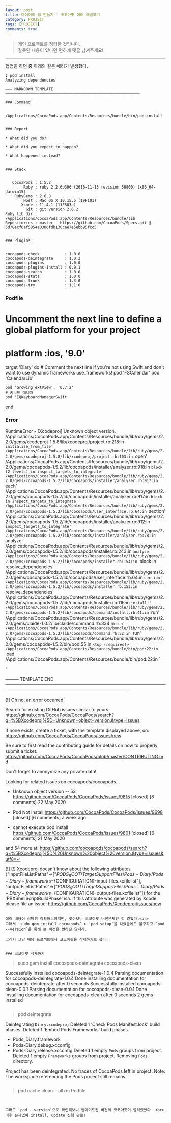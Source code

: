 ```yaml
---
layout: post
title: 다이어리 앱 만들기 - 코코아팟 에러 해결하기
category: PROJECT
tags: [PROJECT]
comments: true
---
```


> 개인 프로젝트를 정리한 것입니다.     
잘못된 내용이 있다면 편하게 댓글 남겨주세요!    

<hr>

협업을 하던 중 아래와 같은 에러가 발생했다.

```
❯ pod install
Analyzing dependencies

――― MARKDOWN TEMPLATE ―――――――――――――――――――――――――――――――――――――――――――――――――――――――――――

### Command


/Applications/CocoaPods.app/Contents/Resources/bundle/bin/pod install


### Report

* What did you do?

* What did you expect to happen?

* What happened instead?


### Stack


   CocoaPods : 1.5.2
        Ruby : ruby 2.2.6p396 (2016-11-15 revision 56800) [x86_64-darwin15]
    RubyGems : 2.6.8
        Host : Mac OS X 10.15.5 (19F101)
       Xcode : 11.4.1 (11E503a)
         Git : git version 2.6.2
Ruby lib dir : /Applications/CocoaPods.app/Contents/Resources/bundle/lib
Repositories : master - https://github.com/CocoaPods/Specs.git @ 5d78ecf0af5854a0306fdb130cae7e5ebb95fcc5


### Plugins


cocoapods-check           : 1.0.0
cocoapods-deintegrate     : 1.0.2
cocoapods-plugins         : 1.0.0
cocoapods-plugins-install : 0.0.1
cocoapods-search          : 1.0.0
cocoapods-stats           : 1.0.0
cocoapods-trunk           : 1.3.0
cocoapods-try             : 1.1.0
```

### Podfile


# Uncomment the next line to define a global platform for your project
# platform :ios, '9.0'

target 'Diary' do
    # Comment the next line if you're not using Swift and don't want to use dynamic frameworks
    use_frameworks!
    pod 'FSCalendar'
    pod 'CalendarLib'

    pod 'GrowingTextView', '0.7.2'
    # 키보드 매니저
    pod 'IQKeyboardManagerSwift'
end


### Error

RuntimeError - [Xcodeproj] Unknown object version.
/Applications/CocoaPods.app/Contents/Resources/bundle/lib/ruby/gems/2.2.0/gems/xcodeproj-1.5.8/lib/xcodeproj/project.rb:218:in `initialize_from_file'
/Applications/CocoaPods.app/Contents/Resources/bundle/lib/ruby/gems/2.2.0/gems/xcodeproj-1.5.8/lib/xcodeproj/project.rb:103:in `open'
/Applications/CocoaPods.app/Contents/Resources/bundle/lib/ruby/gems/2.2.0/gems/cocoapods-1.5.2/lib/cocoapods/installer/analyzer.rb:918:in `block (2 levels) in inspect_targets_to_integrate'
/Applications/CocoaPods.app/Contents/Resources/bundle/lib/ruby/gems/2.2.0/gems/cocoapods-1.5.2/lib/cocoapods/installer/analyzer.rb:917:in `each'
/Applications/CocoaPods.app/Contents/Resources/bundle/lib/ruby/gems/2.2.0/gems/cocoapods-1.5.2/lib/cocoapods/installer/analyzer.rb:917:in `block in inspect_targets_to_integrate'
/Applications/CocoaPods.app/Contents/Resources/bundle/lib/ruby/gems/2.2.0/gems/cocoapods-1.5.2/lib/cocoapods/user_interface.rb:64:in `section'
/Applications/CocoaPods.app/Contents/Resources/bundle/lib/ruby/gems/2.2.0/gems/cocoapods-1.5.2/lib/cocoapods/installer/analyzer.rb:912:in `inspect_targets_to_integrate'
/Applications/CocoaPods.app/Contents/Resources/bundle/lib/ruby/gems/2.2.0/gems/cocoapods-1.5.2/lib/cocoapods/installer/analyzer.rb:78:in `analyze'
/Applications/CocoaPods.app/Contents/Resources/bundle/lib/ruby/gems/2.2.0/gems/cocoapods-1.5.2/lib/cocoapods/installer.rb:243:in `analyze'
/Applications/CocoaPods.app/Contents/Resources/bundle/lib/ruby/gems/2.2.0/gems/cocoapods-1.5.2/lib/cocoapods/installer.rb:154:in `block in resolve_dependencies'
/Applications/CocoaPods.app/Contents/Resources/bundle/lib/ruby/gems/2.2.0/gems/cocoapods-1.5.2/lib/cocoapods/user_interface.rb:64:in `section'
/Applications/CocoaPods.app/Contents/Resources/bundle/lib/ruby/gems/2.2.0/gems/cocoapods-1.5.2/lib/cocoapods/installer.rb:153:in `resolve_dependencies'
/Applications/CocoaPods.app/Contents/Resources/bundle/lib/ruby/gems/2.2.0/gems/cocoapods-1.5.2/lib/cocoapods/installer.rb:116:in `install!'
/Applications/CocoaPods.app/Contents/Resources/bundle/lib/ruby/gems/2.2.0/gems/cocoapods-1.5.2/lib/cocoapods/command/install.rb:41:in `run'
/Applications/CocoaPods.app/Contents/Resources/bundle/lib/ruby/gems/2.2.0/gems/claide-1.0.2/lib/claide/command.rb:334:in `run'
/Applications/CocoaPods.app/Contents/Resources/bundle/lib/ruby/gems/2.2.0/gems/cocoapods-1.5.2/lib/cocoapods/command.rb:52:in `run'
/Applications/CocoaPods.app/Contents/Resources/bundle/lib/ruby/gems/2.2.0/gems/cocoapods-1.5.2/bin/pod:55:in `<top (required)>'
/Applications/CocoaPods.app/Contents/Resources/bundle/bin/pod:22:in `load'
/Applications/CocoaPods.app/Contents/Resources/bundle/bin/pod:22:in `<main>'


――― TEMPLATE END ――――――――――――――――――――――――――――――――――――――――――――――――――――――――――――――――

[!] Oh no, an error occurred.

Search for existing GitHub issues similar to yours:
https://github.com/CocoaPods/CocoaPods/search?q=%5BXcodeproj%5D+Unknown+object+version.&type=Issues

If none exists, create a ticket, with the template displayed above, on:
https://github.com/CocoaPods/CocoaPods/issues/new

Be sure to first read the contributing guide for details on how to properly submit a ticket:
https://github.com/CocoaPods/CocoaPods/blob/master/CONTRIBUTING.md

Don't forget to anonymize any private data!

Looking for related issues on cocoapods/cocoapods...
 - Unknown object version -- 53
   https://github.com/CocoaPods/CocoaPods/issues/9815 [closed] [8 comments]
   22 May 2020

 - Pod Not Install
   https://github.com/CocoaPods/CocoaPods/issues/9698 [closed] [6 comments]
   a week ago

 - cannot execute pod install
   https://github.com/CocoaPods/CocoaPods/issues/9801 [closed] [6 comments]
   21 May 2020

and 54 more at:
https://github.com/cocoapods/cocoapods/search?q=%5BXcodeproj%5D%20Unknown%20object%20version.&type=Issues&utf8=✓

[!] [!] Xcodeproj doesn't know about the following attributes {"inputFileListPaths"=>["${PODS_ROOT}/Target Support Files/Pods-Diary/Pods-Diary-frameworks-${CONFIGURATION}-input-files.xcfilelist"], "outputFileListPaths"=>["${PODS_ROOT}/Target Support Files/Pods-Diary/Pods-Diary-frameworks-${CONFIGURATION}-output-files.xcfilelist"]} for the 'PBXShellScriptBuildPhase' isa.
If this attribute was generated by Xcode please file an issue: https://github.com/CocoaPods/Xcodeproj/issues/new
```

에러 내용이 상당히 장황해보이지만, 찾아보니 코코아팟 버전문제인 것 같았다.<br>
그래서 `sudo gem install cocoapods` > `pod setup`을 하였음에도 불구하고 `pod --version`을 통해 본 버전은 변하질 않더라.

그래서 그냥 해당 프로젝트에서 코코아팟을 삭제하기로 했다.


### 코코아팟 삭제하기 

```
> sudo gem install cocoapods-deintegrate cocoapods-clean

Successfully installed cocoapods-deintegrate-1.0.4
Parsing documentation for cocoapods-deintegrate-1.0.4
Done installing documentation for cocoapods-deintegrate after 0 seconds
Successfully installed cocoapods-clean-0.0.1
Parsing documentation for cocoapods-clean-0.0.1
Done installing documentation for cocoapods-clean after 0 seconds
2 gems installed
```

```
> pod deintegrate

Deintegrating `Diary.xcodeproj`
Deleted 1 'Check Pods Manifest.lock' build phases.
Deleted 1 'Embed Pods Frameworks' build phases.
- Pods_Diary.framework
- Pods-Diary.debug.xcconfig
- Pods-Diary.release.xcconfig
Deleted 1 empty `Pods` groups from project.
Deleted 1 empty `Frameworks` groups from project.
Removing `Pods` directory.

Project has been deintegrated. No traces of CocoaPods left in project.
Note: The workspace referencing the Pods project still remains.
```

```
> pod cache clean --all
> rm Podfile
```


그러고 `pod --version`으로 확인해보니 업데이트된 버전의 코코아팟이 깔려있었다. <br>
이후 문제없이 install, update 진행 완료!
